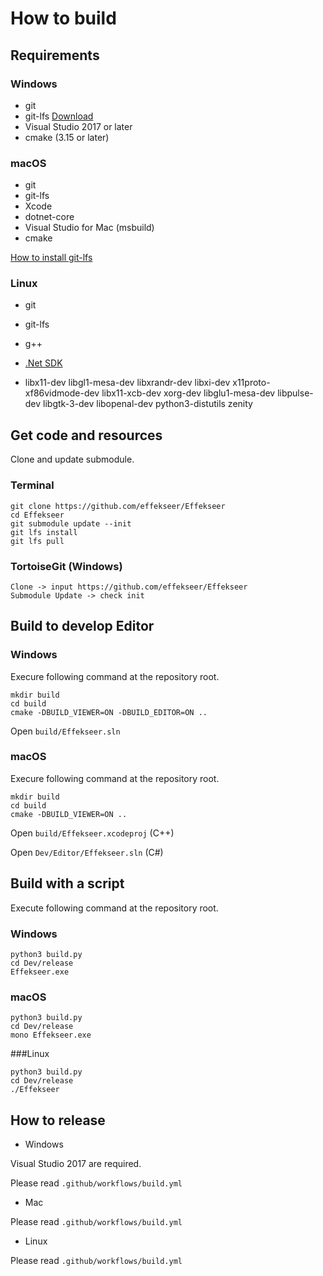 How to build
==========

Requirements
----------

### Windows

- git
- git-lfs [Download](https://git-lfs.github.com/)
- Visual Studio 2017 or later
- cmake (3.15 or later)

### macOS

- git
- git-lfs
- Xcode
- dotnet-core
- Visual Studio for Mac (msbuild)
- cmake

[How to install git-lfs](https://github.com/git-lfs/git-lfs/wiki/Installation)

### Linux

- git
- git-lfs
- g++
- [.Net SDK](https://docs.microsoft.com/en-us/dotnet/core/install/linux-ubuntu)

- libx11-dev libgl1-mesa-dev libxrandr-dev libxi-dev x11proto-xf86vidmode-dev libx11-xcb-dev xorg-dev libglu1-mesa-dev libpulse-dev libgtk-3-dev libopenal-dev python3-distutils zenity

Get code and resources
----------

Clone and update submodule.

### Terminal

```
git clone https://github.com/effekseer/Effekseer
cd Effekseer
git submodule update --init
git lfs install
git lfs pull
```

### TortoiseGit (Windows)

```
Clone -> input https://github.com/effekseer/Effekseer
Submodule Update -> check init
```

Build to develop Editor
----------

### Windows

Execure following command at the repository root.

```
mkdir build
cd build
cmake -DBUILD_VIEWER=ON -DBUILD_EDITOR=ON .. 
```

Open ``` build/Effekseer.sln ```

### macOS

Execure following command at the repository root.

```
mkdir build
cd build
cmake -DBUILD_VIEWER=ON ..
```

Open ``` build/Effekseer.xcodeproj ``` (C++)

Open ``` Dev/Editor/Effekseer.sln ``` (C#)


Build with a script
----------

Execute following command at the repository root.

### Windows

```
python3 build.py
cd Dev/release
Effekseer.exe
```

### macOS

```
python3 build.py
cd Dev/release
mono Effekseer.exe
```

###Linux

```
python3 build.py
cd Dev/release
./Effekseer
```

## How to release

* Windows

Visual Studio 2017 are required.

Please read ``` .github/workflows/build.yml ```

* Mac

Please read ``` .github/workflows/build.yml ```

* Linux

Please read ``` .github/workflows/build.yml ```
